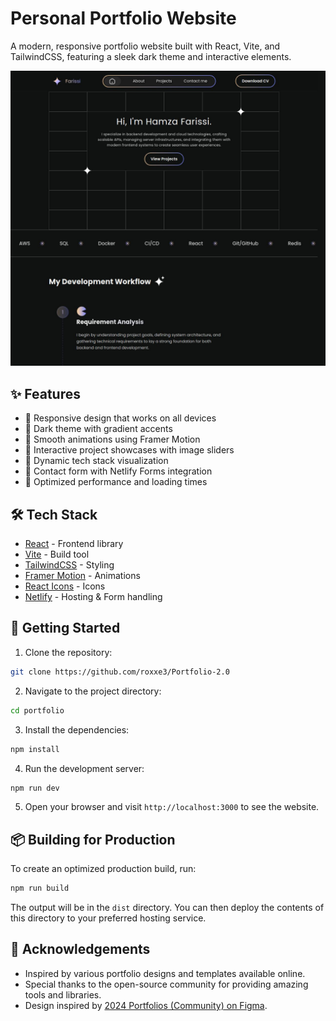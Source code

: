 # Personal Portfolio Website

A modern, responsive portfolio website built with React, Vite, and TailwindCSS, featuring a sleek dark theme and interactive elements.

![Portfolio Preview](./src/assets/projects/portfolio.jpg)

## ✨ Features

- 🎯 Responsive design that works on all devices
- 🌙 Dark theme with gradient accents
- 🎨 Smooth animations using Framer Motion
- 📱 Interactive project showcases with image sliders
- 🔄 Dynamic tech stack visualization
- 📝 Contact form with Netlify Forms integration
- 🚀 Optimized performance and loading times

## 🛠️ Tech Stack

- [React](https://reactjs.org/) - Frontend library
- [Vite](https://vitejs.dev/) - Build tool
- [TailwindCSS](https://tailwindcss.com/) - Styling
- [Framer Motion](https://www.framer.com/motion/) - Animations
- [React Icons](https://react-icons.github.io/react-icons/) - Icons
- [Netlify](https://www.netlify.com/) - Hosting & Form handling

## 🚀 Getting Started

1. Clone the repository:

```bash
git clone https://github.com/roxxe3/Portfolio-2.0
```

2. Navigate to the project directory:

```bash
cd portfolio
```

3. Install the dependencies:

```bash
npm install
```

4. Run the development server:

```bash
npm run dev
```

5. Open your browser and visit `http://localhost:3000` to see the website.

## 📦 Building for Production

To create an optimized production build, run:

```bash
npm run build
```

The output will be in the `dist` directory. You can then deploy the contents of this directory to your preferred hosting service.


## 🙏 Acknowledgements

- Inspired by various portfolio designs and templates available online.
- Special thanks to the open-source community for providing amazing tools and libraries.
- Design inspired by [2024 Portfolios (Community) on Figma](https://www.figma.com/design/CD4y4llQl5FaKMNBlxiQu7/2024-Portfolios-(Community)?node-id=0-1&p=f&t=Sc058iDgrxCtK8d0-0).
